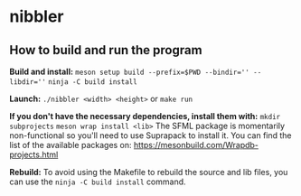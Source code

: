 # nibbler

## How to build and run the program

**Build and install:**
`meson setup build --prefix=$PWD --bindir='' --libdir=''`
`ninja -C build install`

**Launch:**
`./nibbler <width> <height>` or `make run`

**If you don't have the necessary dependencies, install them with:**
`mkdir subprojects`
`meson wrap install <lib>`
The SFML package is momentarily non-functional so you'll need to use Suprapack to install it.
You can find the list of the available packages on: https://mesonbuild.com/Wrapdb-projects.html

**Rebuild:**
To avoid using the Makefile to rebuild the source and lib files, you can use the `ninja -C build install` command.